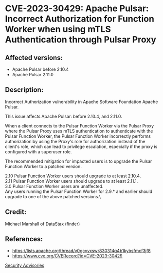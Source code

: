 # CVE-2023-30429: Apache Pulsar: Incorrect Authorization for Function Worker when using mTLS Authentication through Pulsar Proxy 

## Affected versions:

- Apache Pulsar before 2.10.4
- Apache Pulsar 2.11.0

## Description:

Incorrect Authorization vulnerability in Apache Software Foundation Apache Pulsar.

This issue affects Apache Pulsar: before 2.10.4, and 2.11.0.

When a client connects to the Pulsar Function Worker via the Pulsar Proxy where the Pulsar Proxy uses mTLS authentication to authenticate with the Pulsar Function Worker, the Pulsar Function Worker incorrectly performs authorization by using the Proxy's role for authorization instead of the client's role, which can lead to privilege escalation, especially if the proxy is configured with a superuser role.

The recommended mitigation for impacted users is to upgrade the Pulsar Function Worker to a patched version.

2.10 Pulsar Function Worker users should upgrade to at least 2.10.4.\
2.11 Pulsar Function Worker users should upgrade to at least 2.11.1.\
3.0 Pulsar Function Worker users are unaffected.\
Any users running the Pulsar Function Worker for 2.9.* and earlier should upgrade to one of the above patched versions.\

## Credit:

Michael Marshall of DataStax (finder)

## References:

- https://lists.apache.org/thread/v0gcvvxswr830314q4b1kybsfmcf3jf8
- https://www.cve.org/CVERecord?id=CVE-2023-30429

[Security Advisories](index.md)